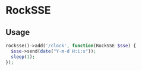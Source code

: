 # RockSSE

## Usage

```php
rocksse()->add('/clock', function(RockSSE $sse) {
  $sse->send(date("Y-m-d H:i:s"));
  sleep(1);
});
```